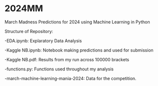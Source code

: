 # 2024MM
March Madness Predictions for 2024 using Machine Learning in Python

Structure of Repository:

-EDA.ipynb: Explaratory Data Analysis

-Kaggle NB.ipynb: Notebook making predictions and used for submission

-Kaggle NB.pdf: Results from my run across 100000 brackets

-functions.py: Functions used throughout my analysis

-march-machine-learning-mania-2024: Data for the competition. 
